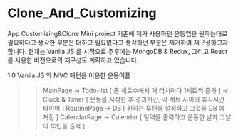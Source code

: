 # Clone_And_Customizing
App Customizing&Clone Mini project
기존에 제가 사용하던 운동앱을 원하는대로 필요하다고 생각한 부분은 더하고 필요없다고 생각하던 부분은 제거하여 재구성하고자 합니다.
현재는 Vanila JS 를 시작으로 추후에는 MongoDB & Redux, 그리고 React 를 사용한 버전으로의 재구성도 계획하고 있습니다.

1.0
Vanila JS 와 MVC 패턴을 이용한 운동어플
>> MainPage
-> Todo-list [ 총 세트수에서 매 터치마다 1세트씩 증가 ]
-> Clock & Timer [ 운동을 시작한 후 경과시간, 각 세트 사이의 휴식시간 타이머 ]
>> RoutinePage
-> DB [ 원하는 루틴을 설정하고 그것을 DB 에 저장 ]
>> CalendarPage
-> Calender [ 달력을 출력하고 운동한 날과 그날의 루틴을 출력 ]
